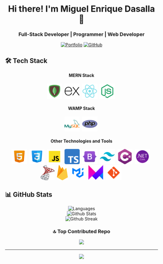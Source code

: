<div align="center">
  <h1>Hi there! I'm Miguel Enrique Dasalla 👋</h1>
  <h3>Full-Stack Developer | Programmer | Web Developer</h3>

[![Portfolio](https://img.shields.io/badge/Portfolio-000000?style=for-the-badge&logo=About.me&logoColor=white)](https://miguelenriquedasalla.netlify.app/)
[![GitHub](https://img.shields.io/badge/GitHub-100000?style=for-the-badge&logo=github&logoColor=white)](https://khadalicioso.github.io/)

</div>

## 🛠️ Tech Stack

<div align="center">

  <h4>MERN Stack</h4>
  <img src="./assets/mongodb.png" height="50" alt="MongoDB" title="MongoDB" />&nbsp;
 <img src="./assets/express.png" height="50" alt="Express JS" title="Express JS" />&nbsp;
 <img src="./assets/react.png" height="50" alt="React JS" title="React JS" />&nbsp;
  <img src="./assets/node.png" height="50" alt="Node JS" title="Node JS" />&nbsp;

  <h4>WAMP Stack</h4>
  <img src="./assets/mysql.png" height="50" alt="MySQL" title="MySQL" />&nbsp;
  <img src="./assets/php.png" height="50" alt="PHP" title="PHP" />&nbsp;

  <h4>Other Technologies and Tools</h4>
  <img src="./assets/html.png" height="50" alt="HTML5" title="HTML5" />&nbsp;
  <img src="./assets/css.png" height="50" alt="CSS3" title="CSS3" />&nbsp;
  <img src="./assets/js.png" height="50" alt="JavaScript" title="JavaScript" />&nbsp;
  <img src="./assets/ts.png" height="50" alt="TypeScript" title="TypeScript" />&nbsp;
  <img src="./assets/bootstrap.png" height="50" alt="Bootstrap" title="Bootstrap" />&nbsp;
  <img src="./assets/tailwind.png" height="50" alt="Tailwind CSS" title="Tailwind CSS" />&nbsp;
  <img src="./assets/csharp.png" height="50" alt="C#" title="C#" />&nbsp;
  <img src="./assets/dotnet.png" height="50" alt=".Net" title=".NET Core" />&nbsp;
  <img src="./assets/sqlserver.png" height="50" alt="SQL Server" title="SQL Server" />&nbsp;
  <img src="./assets/firebase.png" height="50" alt="Firebase" title="Firebase" />&nbsp;
  <img src="./assets/mui.png" height="50" alt="Material UI" title="Material UI" />&nbsp;
  <img src="./assets/framer.png" height="50" alt="Framer Motion" title="Framer Motion" />&nbsp;
  <img src="./assets/git.png" height="50" alt="Git" title="Git" />&nbsp;
  
</div>

## 📊 GitHub Stats

<div align="center">

![Languages](https://github-readme-stats.vercel.app/api/top-langs/?username=khadalicioso&theme=github_dark_dimmed&hide_border=false&include_all_commits=true&count_private=true&layout=compact)<br/>
![Github Stats](https://github-readme-stats.vercel.app/api?username=khadalicioso&theme=github_dark_dimmed&hide_border=false&include_all_commits=true&count_private=true)<br/>
![Github Streak](https://github-readme-streak-stats.herokuapp.com/?user=khadalicioso&theme=github_dark_dimmed&hide_border=false)

### 🔝 Top Contributed Repo

![](https://github-contributor-stats.vercel.app/api?username=khadalicioso&limit=5&theme=github_dark_dimmed&combine_all_yearly_contributions=true)

---

[![](https://visitcount.itsvg.in/api?id=khadalicioso&icon=2&color=11)](https://visitcount.itsvg.in)

</div>
